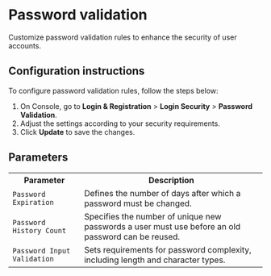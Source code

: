 # Password validation

Customize password validation rules to enhance the security of user accounts.

## Configuration instructions

To configure password validation rules, follow the steps below:

1. On Console, go to **Login & Registration** > **Login Security** > **Password Validation**.
2. Adjust the settings according to your security requirements.
3. Click **Update** to save the changes.

<!-- ![Password Validation Configuration]({{base_path}}/assets/img/guides/account-configurations/password-validation.png){: width="800" style="display: block; margin: 0;"} -->

## Parameters

<table>
  <tr>
    <th>Parameter</th>
    <th>Description</th>
  </tr>
  <tr>
    <td><code>Password Expiration</code></td>
    <td>Defines the number of days after which a password must be changed.</td>
  </tr>
  <tr>
    <td><code>Password History Count</code></td>
    <td>Specifies the number of unique new passwords a user must use before an old password can be reused.</td>
  </tr>
  <tr>
    <td><code>Password Input Validation</code></td>
    <td>Sets requirements for password complexity, including length and character types.</td>
  </tr>
</table>

